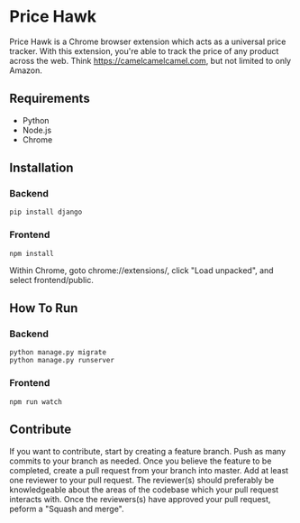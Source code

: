 # Price Hawk

Price Hawk is a Chrome browser extension which acts as a universal price
tracker. With this extension, you're able to track the price of any product
across the web. Think https://camelcamelcamel.com, but not limited to only
Amazon.

## Requirements

- Python
- Node.js
- Chrome

## Installation

### Backend

    pip install django

### Frontend

    npm install

Within Chrome, goto chrome://extensions/, click "Load unpacked", and select
frontend/public.

## How To Run

### Backend

    python manage.py migrate
    python manage.py runserver

### Frontend

    npm run watch

## Contribute

If you want to contribute, start by creating a feature branch. Push as many
commits to your branch as needed. Once you believe the feature to be completed,
create a pull request from your branch into master. Add at least one reviewer to
your pull request. The reviewer(s) should preferably be knowledgeable about the
areas of the codebase which your pull request interacts with. Once the
reviewers(s) have approved your pull request, peform a "Squash and merge".
